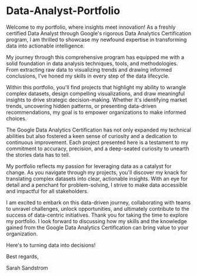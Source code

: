 # Data-Analyst-Portfolio

Welcome to my portfolio, where insights meet innovation! As a freshly certified Data Analyst through Google's rigorous Data Analytics Certification program, I am thrilled to showcase my newfound expertise in transforming data into actionable intelligence.

My journey through this comprehensive program has equipped me with a solid foundation in data analysis techniques, tools, and methodologies. From extracting raw data to visualizing trends and drawing informed conclusions, I've honed my skills in every step of the data lifecycle.

Within this portfolio, you'll find projects that highlight my ability to wrangle complex datasets, design compelling visualizations, and draw meaningful insights to drive strategic decision-making. Whether it's identifying market trends, uncovering hidden patterns, or presenting data-driven recommendations, my goal is to empower organizations to make informed choices.

The Google Data Analytics Certification has not only expanded my technical abilities but also fostered a keen sense of curiosity and a dedication to continuous improvement. Each project presented here is a testament to my commitment to accuracy, precision, and a deep-seated curiosity to unearth the stories data has to tell.

My portfolio reflects my passion for leveraging data as a catalyst for change. As you navigate through my projects, you'll discover my knack for translating complex datasets into clear, actionable insights. With an eye for detail and a penchant for problem-solving, I strive to make data accessible and impactful for all stakeholders.

I am excited to embark on this data-driven journey, collaborating with teams to unravel challenges, unlock opportunities, and ultimately contribute to the success of data-centric initiatives. Thank you for taking the time to explore my portfolio. I look forward to discussing how my skills and the knowledge gained from the Google Data Analytics Certification can bring value to your organization.

Here's to turning data into decisions!

Best regards,

Sarah Sandstrom
